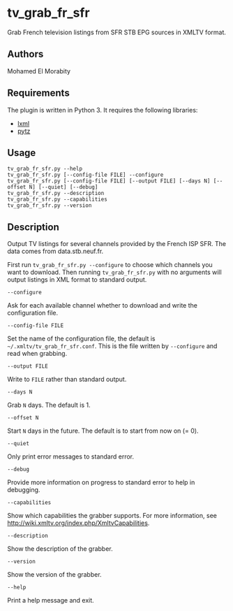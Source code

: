 # tv_grab_fr_sfr

Grab French television listings from SFR STB EPG sources in XMLTV format.

## Authors

Mohamed El Morabity

## Requirements

The plugin is written in Python 3. It requires the following libraries:

* [lxml](https://pypi.python.org/pypi/lxml)
* [pytz](https://pypi.python.org/pypi/pytz)

## Usage

    tv_grab_fr_sfr.py --help
    tv_grab_fr_sfr.py [--config-file FILE] --configure
    tv_grab_fr_sfr.py [--config-file FILE] [--output FILE] [--days N] [--offset N] [--quiet] [--debug]
    tv_grab_fr_sfr.py --description
    tv_grab_fr_sfr.py --capabilities
    tv_grab_fr_sfr.py --version

## Description

Output TV listings for several channels provided by the French ISP SFR. The data comes from data.stb.neuf.fr.

First run `tv_grab_fr_sfr.py --configure` to choose which channels you want to download. Then running `tv_grab_fr_sfr.py` with no arguments will output listings in XML format to standard output.

    --configure

Ask for each available channel whether to download and write the configuration file.

    --config-file FILE

Set the name of the configuration file, the default is `~/.xmltv/tv_grab_fr_sfr.conf`. This is the file written by `--configure` and read when grabbing.

    --output FILE

Write to `FILE` rather than standard output.

    --days N

Grab `N` days. The default is 1.

    --offset N

Start `N` days in the future. The default is to start from now on (= 0).

    --quiet

Only print error messages to standard error.

    --debug

Provide more information on progress to standard error to help in debugging.

    --capabilities

Show which capabilities the grabber supports. For more information, see http://wiki.xmltv.org/index.php/XmltvCapabilities.

    --description

Show the description of the grabber.

    --version

Show the version of the grabber.

    --help

Print a help message and exit.
